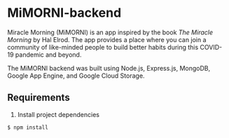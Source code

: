 # MiMORNI-backend

Miracle Morning (MiMORNI) is an app inspired by the book <i>The Miracle Morning</i> by Hal Elrod. The app provides a place where you can join a community of like-minded people to build better habits during this COVID-19 pandemic and beyond. 

The MiMORNI backend was built using Node.js, Express.js, MongoDB, Google App Engine, and Google Cloud Storage.

## Requirements

1. Install project dependencies

```
$ npm install
```
